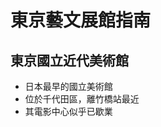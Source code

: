 # 東京藝文展館指南

<p><Badge type="info" text="🌱 Seedlings" /></P>

## 東京國立近代美術館 
- 日本最早的國立美術館
- 位於千代田區，離竹橋站最近
- 其電影中心似乎已歇業